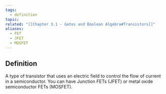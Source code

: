 ```yaml
---
tags:
  - definition
topic: 
related: "[[Chapter 3.1 - Gates and Boolean Algebra#Transistors]]"
aliases:
  - FET
  - JFET
  - MOSFET
---
```

## Definition
A type of transistor that uses an electric field to control the flow of current in a semiconductor.
You can have Junction FETs (JFET) or metal oxide semiconductor FETs (MOSFET).
